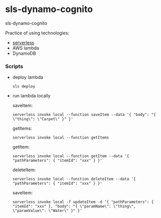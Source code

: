 # sls-dynamo-cognito
sls-dynamo-cognito

Practice of using technologies:

- [serverless](https://serverless.com)
- AWS lambda
- DynamoDB

### Scripts

- deploy lambda

    `sls deploy`

- run lambda locally

    saveItem:

    `serverless invoke local --function saveItem --data '{ "body": "{ \"thing\": \"Carpet\" }" }'`

    getItems:

    `serverless invoke local --function getItems`
    
    getItem:
    
    `serverless invoke local --function getItem --data '{ "pathParameters": { "itemId": "xxx" } }'`
    
    deleteItem:
    
    `serverless invoke local --function deleteItem --data '{ "pathParameters": { "itemId": "xxx" } }'`
    
    saveItem:
    
    `serverless invoke local -f updateItem -d '{ "pathParameters": { "itemId": "xxx" }, "body": "{ \"paramName\": \"thing\", \"paramValue\": \"Water\" }" }'`
